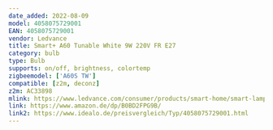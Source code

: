 ```yaml
---
date_added: 2022-08-09
model: 4058075729001
EAN: 4058075729001
vendor: Ledvance
title: Smart+ A60 Tunable White 9W 220V FR E27
category: bulb
type: Bulb
supports: on/off, brightness, colortemp
zigbeemodel: ['A60S TW']
compatible: [z2m, deconz]
z2m: AC33898
mlink: https://www.ledvance.com/consumer/products/smart-home/smart-lamps/smart-zigbee/smart-classic-heatsink-lamps-with-zigbee-technology/classic-bulb-shape-with-zigbee-technology-c6386
link: https://www.amazon.de/dp/B0BD2FPG9B/
link2: https://www.idealo.de/preisvergleich/Typ/4058075729001.html
---
```

